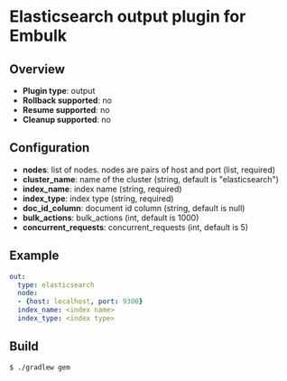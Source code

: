 # Elasticsearch output plugin for Embulk

## Overview

* **Plugin type**: output
* **Rollback supported**: no
* **Resume supported**: no
* **Cleanup supported**: no

## Configuration

- **nodes**: list of nodes. nodes are pairs of host and port (list, required)
- **cluster_name**: name of the cluster (string, default is "elasticsearch")
- **index_name**: index name (string, required)
- **index_type**: index type (string, required)
- **doc_id_column**: document id column (string, default is null)
- **bulk_actions**: bulk_actions (int, default is 1000)
- **concurrent_requests**: concurrent_requests (int, default is 5)

## Example

```yaml
out:
  type: elasticsearch
  node:
  - {host: localhost, port: 9300}
  index_name: <index name>
  index_type: <index type>
```

## Build

```
$ ./gradlew gem
```
